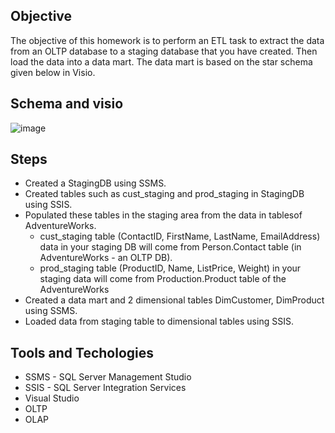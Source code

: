 Objective
-
The objective of this homework is to perform an ETL task to extract the data from an OLTP database to a staging database that you have created. Then load the data into a data mart. The data mart is based on the star schema given below in Visio.

Schema and visio
-
![image](https://github.com/user-attachments/assets/f1f52ec0-f937-4a20-ad7f-506a245e419d)

Steps
-
- Created a StagingDB using SSMS.
- Created tables such as cust_staging and prod_staging in StagingDB using SSIS.
- Populated these tables in the staging area from the data in tablesof AdventureWorks.
  - cust_staging table (ContactID, FirstName, LastName, EmailAddress) data in your staging DB will come from Person.Contact table (in AdventureWorks - an OLTP DB).
  - prod_staging table (ProductID, Name, ListPrice, Weight) in your staging data will come from Production.Product table of the AdventureWorks
- Created a data mart and 2 dimensional tables DimCustomer, DimProduct using SSMS.
- Loaded data from staging table to dimensional tables using SSIS.

Tools and Techologies
-
- SSMS - SQL Server Management Studio
- SSIS - SQL Server Integration Services
- Visual Studio
- OLTP
- OLAP
